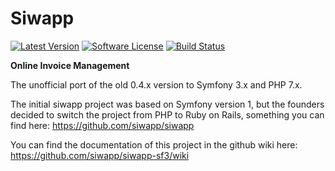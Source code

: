 # Siwapp

[![Latest Version](https://img.shields.io/github/release/siwapp/siwapp-sf3.svg?style=flat-square)](https://github.com/siwapp/siwapp-sf3/releases)
[![Software License](https://img.shields.io/badge/license-MIT-brightgreen.svg?style=flat-square)](LICENSE)
[![Build Status](https://img.shields.io/travis/siwapp/siwapp-sf3.svg?style=flat-square)](https://travis-ci.org/siwapp/siwapp-sf3)

**Online Invoice Management**

The unofficial port of the old 0.4.x version to Symfony 3.x and PHP 7.x.

The initial siwapp project was based on Symfony version 1, but the founders
decided to switch the project from PHP to Ruby on Rails, something you can find
here: https://github.com/siwapp/siwapp

You can find the documentation of this project in the github wiki here:
https://github.com/siwapp/siwapp-sf3/wiki
